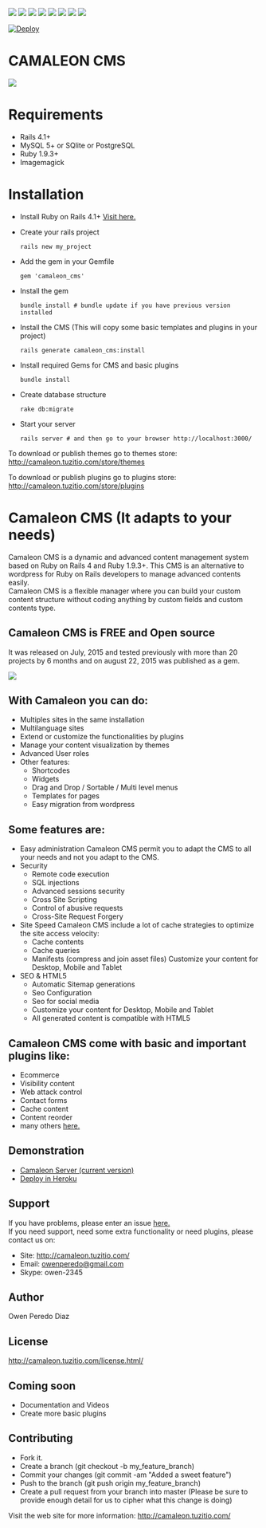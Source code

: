 ![](https://img.shields.io/badge/Rails-4%2B-green.svg)
![](https://img.shields.io/badge/Ruby-1.9.3%2B-green.svg)
![](https://img.shields.io/badge/Mysql-100%-green.svg)
![](https://img.shields.io/badge/Sqlite-100%-green.svg)
![](https://img.shields.io/badge/Postgres-100%-green.svg)
![](https://img.shields.io/badge/Tests-In_Progress-red.svg)
![](https://img.shields.io/badge/Docs-90%-orange.svg)
![](https://img.shields.io/badge/Support-Inmediate-green.svg)

[![Deploy](https://www.herokucdn.com/deploy/button.png)](https://heroku.com/deploy?template=https://github.com/owen2345/Camaleon-CMS-Sample)   
# CAMALEON CMS
![](http://camaleon.tuzitio.com/media/132/logo2.png)

# Requirements
* Rails 4.1+
* MySQL 5+ or SQlite or PostgreSQL
* Ruby 1.9.3+
* Imagemagick

# Installation
* Install Ruby on Rails 4.1+
  [Visit here.](http://railsapps.github.io/installing-rails.html)
* Create your rails project

  ```
  rails new my_project
  ```
* Add the gem in your Gemfile

  ```
  gem 'camaleon_cms'
  ```
* Install the gem

  ```
  bundle install # bundle update if you have previous version installed
  ```
* Install the CMS (This will copy some basic templates and plugins in your project)

  ```
  rails generate camaleon_cms:install
  ```
* Install required Gems for CMS and basic plugins

  ```
  bundle install
  ```
* Create database structure

  ```
  rake db:migrate
  ```
* Start your server

  ```
  rails server # and then go to your browser http://localhost:3000/
  ```

To download or publish themes go to themes store:
http://camaleon.tuzitio.com/store/themes

To download or publish plugins go to plugins store:
http://camaleon.tuzitio.com/store/plugins

# Camaleon CMS (It adapts to your needs)
Camaleon CMS is a dynamic and advanced content management system based on Ruby on Rails 4 and Ruby 1.9.3+. This CMS is an alternative to wordpress for Ruby on Rails developers to manage advanced contents easily.  
Camaleon CMS is a flexible manager where you can build your custom content structure without coding anything by custom fields and custom contents type.

## Camaleon CMS is FREE and Open source
It was released on July, 2015 and tested previously with more than 20 projects by 6 months and on august 22, 2015 was published as a gem.

![](http://camaleon.tuzitio.com/media/132/multi-language.png)

## With Camaleon you can do:
* Multiples sites in the same installation
* Multilanguage sites
* Extend or customize the functionalities by plugins
* Manage your content visualization by themes
* Advanced User roles
* Other features:
  - Shortcodes
  - Widgets
  - Drag and Drop / Sortable / Multi level menus
  - Templates for pages
  - Easy migration from wordpress

## Some features are:
* Easy administration
  Camaleon CMS permit you to adapt the CMS to all your needs and not you adapt to the CMS.
* Security
  - Remote code execution
  - SQL injections
  - Advanced sessions security
  - Cross Site Scripting
  - Control of abusive requests
  - Cross-Site Request Forgery
* Site Speed
  Camaleon CMS include a lot of cache strategies to optimize the site access velocity:
    - Cache contents
    - Cache queries
    - Manifests (compress and join asset files)
  Customize your content for Desktop, Mobile and Tablet
* SEO & HTML5
  - Automatic Sitemap generations
  - Seo Configuration
  - Seo for social media
  - Customize your content for Desktop, Mobile and Tablet
  - All generated content is compatible with HTML5


## Camaleon CMS come with basic and important plugins like:
* Ecommerce
* Visibility content
* Web attack control
* Contact forms
* Cache content
* Content reorder
* many others [here.](https://github.com/owen2345/Camaleon-CMS-Sample)

## Demonstration
* [Camaleon Server (current version)](http://camaleon.tuzitio.com/plugins/demo_manage/)
* [Deploy in Heroku](https://heroku.com/deploy?template=https://github.com/owen2345/Camaleon-CMS-Sample)

## Support
If you have problems, please enter an issue [here.](https://github.com/owen2345/camaleon-cms/issues)  
If you need support, need some extra functionality or need plugins, please contact us on:
* Site: http://camaleon.tuzitio.com/
* Email: owenperedo@gmail.com
* Skype: owen-2345

## Author
Owen Peredo Diaz

## License
http://camaleon.tuzitio.com/license.html/

## Coming soon
* Documentation and Videos
* Create more basic plugins

## Contributing
* Fork it.
* Create a branch (git checkout -b my_feature_branch)
* Commit your changes (git commit -am "Added a sweet feature")
* Push to the branch (git push origin my_feature_branch)
* Create a pull request from your branch into master (Please be sure to provide enough detail for us to cipher what this change is doing)

Visit the web site for more information: http://camaleon.tuzitio.com/